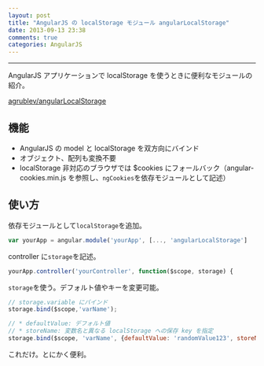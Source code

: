 ```yaml
---
layout: post
title: "AngularJS の localStorage モジュール angularLocalStorage"
date: 2013-09-13 23:38
comments: true
categories: AngularJS
---
```


---

AngularJS アプリケーションで localStorage を使うときに便利なモジュールの紹介。

[agrublev/angularLocalStorage](https://github.com/agrublev/angularLocalStorage)

<!-- more -->

## 機能

* AngularJS の model と localStorage を双方向にバインド
* オブジェクト、配列も変換不要
* localStorage 非対応のブラウザでは $cookies にフォールバック（angular-cookies.min.js を参照し、`ngCookies`を依存モジュールとして記述）

## 使い方

依存モジュールとして`localStorage`を追加。

``` javascript app.js
var yourApp = angular.module('yourApp', [..., 'angularLocalStorage']
```

controller に`storage`を記述。

``` javascript controllers.js
yourApp.controller('yourController', function($scope, storage) {
```

`storage`を使う。デフォルト値やキーを変更可能。

``` javascript controllers.js
// storage.variable にバインド
storage.bind($scope,'varName');

// * defaultValue: デフォルト値
// * storeName: 変数名と異なる localStorage への保存 key を指定
storage.bind($scope, 'varName', {defaultValue: 'randomValue123', storeName: 'customStoreKey'});
```

これだけ。とにかく便利。
